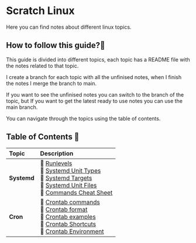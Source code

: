 # Scratch Linux

Here you can find notes about different linux topics.

## How to follow this guide?📖

This guide is divided into different topics, each topic has a README file with the notes related to that topic.

I create a branch for each topic with all the unfinised notes, when I finish the notes I merge the branch to main.

If you want to see the unfinised notes you can switch to the branch of the topic, but If you want to get the latest ready to use notes you can use the main branch.

You can navigate through the topics using the table of contents.

## Table of Contents 📑

| Topic       | Description                                                                                                                                                                                                                                                                                                                          |
| :---------- | :----------------------------------------------------------------------------------------------------------------------------------------------------------------------------------------------------------------------------------------------------------------------------------------------------------------------------------- |
| **Systemd** | 📌 [Runlevels](./systemd/README.md#runlevels) <br> 📌 [Systemd Unit Types](./systemd/README.md#systemd-unit-types) <br> 📌 [Systemd Targets](./systemd/README.md#systemd-targets) <br> 📌 [Systemd Unit Files](./systemd/README.md#systemd-unit-files) <br>📌 [Commands Cheat Sheet](./systemd/README.md#commands-cheat-sheet)       |
| **Cron**    | 📌 [Crontab commands](./cron/README.md#crontab-commands) <br> 📌 [Crontab format](./cron/README.md#crontab-format) <br> 📌 [Crontab examples](./cron/README.md#crontab-examples) <br> :pushpin: [Crontab Shortcuts](./cron/READEME.md#crontab-shortcuts) <br> :pushpin: [Crontab Environment](./cron/READEME.md#crontab-environment) |
